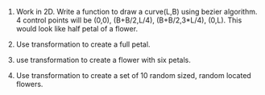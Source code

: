 1. Work in 2D.  Write a function to draw a curve(L,B) using bezier algorithm. 4 control points will be (0,0), (B+B/2,L/4), (B+B/2,3*L/4), (0,L). This would look like half petal of a flower.

2. Use transformation to create a full petal.

3. use transformation to create a flower with six petals.

4. Use transformation to create a set of 10 random sized, random located flowers.
